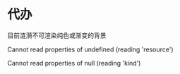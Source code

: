 # 代办

目前涟漪不可渲染纯色或渐变的背景

Cannot read properties of undefined (reading 'resource')

Cannot read properties of null (reading 'kind')
